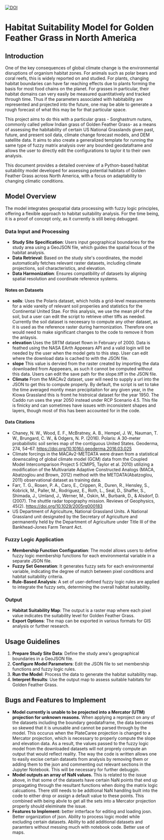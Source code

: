 [![DOI](https://zenodo.org/badge/DOI/10.5281/zenodo.10408812.svg)](https://doi.org/10.5281/zenodo.10408812)

# Habitat Suitability Model for Golden Feather Grass in North America

## Introduction
One of the key consequences of global climate change is the environmental disruptions of organism habitat zones.  For animals such as polar bears and coral reefs, this is widely reported on and studied. For plants, changing habitat boundaries can have far reaching effects due to plants forming the basis for most food chains on the planet. For grasses in particular, their habitat domains can very easily be measured quantitatively and tracked through time.  Thus if the parameters associated with habitability are represented and projected into the future, one may be able to generate a rough forecast of what this may be for that particular space.  

This project aims to do this with a particular grass - Sorghastrum nutans, commonly called yellow Indian grass of Golden Feather Grass- as a means of assessing the habitability of certain US National Grasslands given past, future, and present soil data, climate change forecast models, and DEM satellite data. It aims to also create a generalized template for running the same type of fuzzy matrix analysis over any bounded geodataframe and allows the user to directly edit the configurations to taylor it to their own analysis. 

This document provides a detailed overview of a Python-based habitat suitability model developed for assessing potential habitats of Golden Feather Grass across North America, with a focus on adaptability to changing climatic conditions.

## Model Overview

The model integrates geospatial data processing with fuzzy logic principles, offering a flexible approach to habitat suitability analysis. For the time being, it is a proof of concept only, as it currently is still being debugged.

### Data Input and Processing

- **Study Site Specification**: Users input geographical boundaries for the study area using a GeoJSON file, which guides the spatial focus of the habitat analysis.
- **Data Retrieval**: Based on the study site's coordinates, the model automatically fetches relevant raster datasets, including climate projections, soil characteristics, and elevation.
- **Data Harmonization**: Ensures compatibility of datasets by aligning spatial resolution and coordinate reference systems.
#### Notes on Datasets
- **soils**: Uses the Polaris dataset, which holds a grid-level measurements for a wide vareity of relevant soil properiies and statistics for the Continental United Stae.  For this analysis, we use the mean pH of the soil, but a user can edit the script to retrieve other tiffs as needed. Currently the soil dataset is neceesary to compute any other dataset, as it is used as the reference raster during harmonization. Therefore one would need to make significant changes to the code to remove it from the anlaysis.
- **elevation** Uses the SRTM dataset flown in February of 2000.  Data is feathed using the NASA EArth Appeears API and a valid login will be needed by the user when the model gets to this step. User can edit where the download data is cached to with the JSON file.
- **slope** This value is dervied from the raster created by importing the data downloaded from Apppeears, as such it cannot be computed without this data. Users can edit the save path for the slope.tiff in the JSON file.
- **Climate** From the MACAv2 dataset, user will need to supply a url into the JSON to get this to compute properly. By default, the script is set to take the time averaged montly mean precipitaiton for any given year, in the Kiowa Grassland  this is fromt he histroical dataset for the year 1950.  The Caddo run uses the year 2050 instead under RCP Scenario 4.5. This file is finicky and can sometimes have issues with inconsistent shapes and layers, though most of this has been accounted for in the code.

#### Data Citations
- Chaney, N. W., Wood, E. F., McBratney, A. B., Hempel, J. W., Nauman, T. W., Brungard, C. W., &amp; Odgers, N. P. (2016). Polaris: A 30-meter probabilistic soil series map of the contiguous United States. Geoderma, 274, 54–67. https://doi.org/10.1016/j.geoderma.2016.03.025
- Climate forcings in the MACAv2-METDATA were drawn from a statistical downscaling of global climate model (GCM) data from the Coupled Model Intercomparison Project 5 (CMIP5, Taylor et al. 2010) utilizing a modification of the Multivariate Adaptive Constructed Analogs (MACA, Abatzoglou and Brown, 2012) method with the METDATA(Abatzoglou, 2011) observational dataset as training data.
- Farr, T. G., Rosen, P. A., Caro, E., Crippen, R., Duren, R., Hensley, S., Kobrick, M., Paller, M., Rodriguez, E., Roth, L., Seal, D., Shaffer, S., Shimada, J., Umland, J., Werner, M., Oskin, M., Burbank, D., &amp; Alsdorf, D. (2007). The shuttle radar topography mission. Reviews of Geophysics, 45(2). https://doi.org/10.1029/2005rg000183
- US Department of Agriculture, National Grassland Units. A National Grassland unit designated by the Secretary of Agriculture and permanently held by the Department of Agriculture under Title III of the Bankhead-Jones Farm Tenant Act.

  
### Fuzzy Logic Application

- **Membership Function Configuration**: The model allows users to define fuzzy logic membership functions for each environmental variable in a separate JSON file.
- **Fuzzy Set Generation**: It generates fuzzy sets for each environmental variable, indicating the degree of match between pixel conditions and habitat suitability criteria.
- **Rule-Based Analysis**: A set of user-defined fuzzy logic rules are applied to integrate the fuzzy sets, determining the overall habitat suitability.

### Output

- **Habitat Suitability Map**: The output is a raster map where each pixel value indicates the suitability level for Golden Feather Grass.
- **Export Options**: The map can be exported in various formats for GIS analysis or further research.

## Usage Guidelines

1. **Prepare Study Site Data**: Define the study area's geographical boundaries in a GeoJSON file.
2. **Configure Model Parameters**: Edit the JSON file to set membership functions and fuzzy logic rules.
3. **Run the Model**: Process the data to generate the habitat suitability map.
4. **Interpret Results**: Use the output map to assess suitable habitats for Golden Feather Grass.

## Bugs and Features to Implement

- **Model currently is unable to be projected into a Mercator (UTM) projection for unknown reasons.**  When applying a reproject on any of the datasets including the boundary geodataframe, the data becomes so skewed that it is unusable and cannot be parsed through by the model.
This occurus when the PlateCaree projection is changed to a Mercator projection, which is necessary to properly compute the slope and elevation data. As a result, the values passed to the fuzzy logic model from the downloaded datasets will not proprely compute an output that would reflect reality. The way the code is written allows one to easily excise certain datasets from analysis by removing them or adding them to the json and commenting out relevant sections in the Jupyter Notebook. This will be necessary for further debuggin.
- **Model outputs an array of NaN values.** This is related to the issue above, in that some of the datasets have certain NaN points that end up propagating through the resultant functions when doing the matrix logic calcuations.  There still needs to be addtional NaN handilng built into the code to either drop or assign a default value to these points.  This combined with being abvle to get all the sets into a Mercator projection properly should eleiminate the issue.
- **Features to Implement:**
  better intterface for editing and loading josn.
  Better organization of json.
  Ability to process logic model while excluding certain datasets.
  Ability to add additional datasets and paramters without messing much with notebook code.
  Better use of maps.
